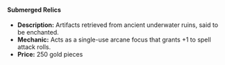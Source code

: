 #### Submerged Relics

- **Description:** Artifacts retrieved from ancient underwater ruins, said to be enchanted.
- **Mechanic:** Acts as a single-use arcane focus that grants +1 to spell attack rolls.
- **Price:** 250 gold pieces